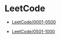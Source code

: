 # LeetCode

* [LeetCode/0001-0500](https://github.com/Aliaxy/Code/tree/main/LeetCode/0001-0500)

* [LeetCode/0501-1000](https://github.com/Aliaxy/Code/tree/main/LeetCode/0501-1000)

  
